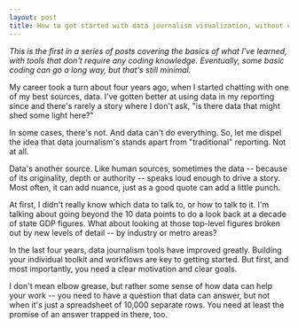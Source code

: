 ```yaml
---
layout: post
title: How to get started with data journalism visualization, without coding
---
```


_This is the first in a series of posts covering the basics of what I've learned, with tools that don't require any coding knowledge. Eventually, some basic coding can go a long way, but that's still minimal._

My career took a turn about four years ago, when I started chatting with one of my best sources, data. I've gotten better at using data in my reporting since and there's rarely a story where I don't ask, "is there data that might shed some light here?"

In some cases, there's not. And data can't do everything. So, let me dispel the idea that data journalism's stands apart from "traditional" reporting. Not at all. 

Data's another source. Like human sources, sometimes the data -- because of its originality, depth or authority -- speaks loud enough to drive a story. Most often, it can add nuance, just as a good quote can add a little punch.

At first, I didn't really know which data to talk to, or how to talk to it. I'm talking about going beyond the 10 data points to do a look back at a decade of state GDP figures. What about looking at those top-level figures broken out by new levels of detail -- by industry or metro areas? 



In the last four years, data journalism tools have improved greatly. Building your individual toolkit and workflows are key to getting started. But first, and most importantly, you need a clear motivation and clear goals. 

I don't mean elbow grease, but rather some sense of how data can help your work -- you need to have a question that data can answer, but not when it's just a spreadsheet of 10,000 separate rows. You need at least the promise of an answer trapped in there, too. 

